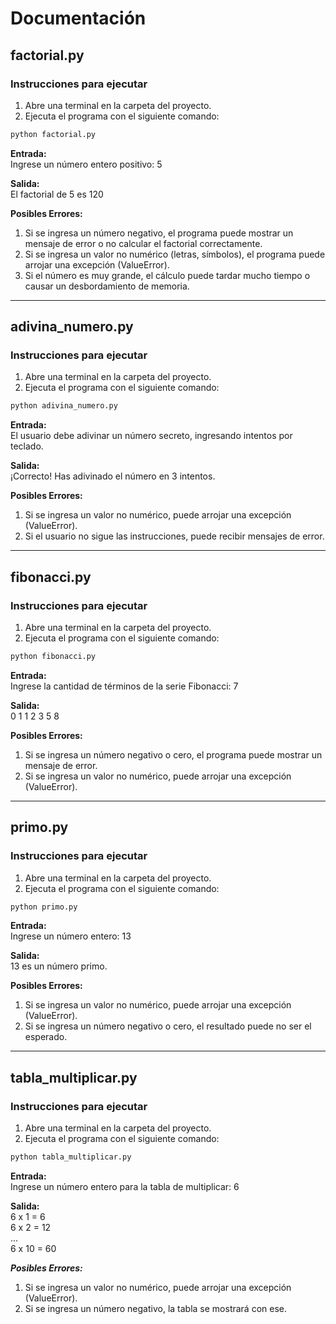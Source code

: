 # Documentación

## factorial.py

### Instrucciones para ejecutar

1. Abre una terminal en la carpeta del proyecto.
2. Ejecuta el programa con el siguiente comando:

```bash
python factorial.py
```

**Entrada:**  
Ingrese un número entero positivo: 5

**Salida:**  
El factorial de 5 es 120

**Posibles Errores:**
1. Si se ingresa un número negativo, el programa puede mostrar un mensaje de error o no calcular el factorial correctamente.
2. Si se ingresa un valor no numérico (letras, símbolos), el programa puede arrojar una excepción (ValueError).
3. Si el número es muy grande, el cálculo puede tardar mucho tiempo o causar un desbordamiento de memoria.

---

## adivina_numero.py

### Instrucciones para ejecutar

1. Abre una terminal en la carpeta del proyecto.
2. Ejecuta el programa con el siguiente comando:

```bash
python adivina_numero.py
```

**Entrada:**  
El usuario debe adivinar un número secreto, ingresando intentos por teclado.

**Salida:**  
¡Correcto! Has adivinado el número en 3 intentos.

**Posibles Errores:**
1. Si se ingresa un valor no numérico, puede arrojar una excepción (ValueError).
2. Si el usuario no sigue las instrucciones, puede recibir mensajes de error.

---

## fibonacci.py

### Instrucciones para ejecutar

1. Abre una terminal en la carpeta del proyecto.
2. Ejecuta el programa con el siguiente comando:

```bash
python fibonacci.py
```

**Entrada:**  
Ingrese la cantidad de términos de la serie Fibonacci: 7

**Salida:**  
0 1 1 2 3 5 8

**Posibles Errores:**
1. Si se ingresa un número negativo o cero, el programa puede mostrar un mensaje de error.
2. Si se ingresa un valor no numérico, puede arrojar una excepción (ValueError).

---

## primo.py

### Instrucciones para ejecutar

1. Abre una terminal en la carpeta del proyecto.
2. Ejecuta el programa con el siguiente comando:

```bash
python primo.py
```

**Entrada:**  
Ingrese un número entero: 13

**Salida:**  
13 es un número primo.

**Posibles Errores:**
1. Si se ingresa un valor no numérico, puede arrojar una excepción (ValueError).
2. Si se ingresa un número negativo o cero, el resultado puede no ser el esperado.

---

## tabla_multiplicar.py

### Instrucciones para ejecutar

1. Abre una terminal en la carpeta del proyecto.
2. Ejecuta el programa con el siguiente comando:

```bash
python tabla_multiplicar.py
```

**Entrada:**  
Ingrese un número entero para la tabla de multiplicar: 6

**Salida:**  
6 x 1 = 6  
6 x 2 = 12  
...  
6 x 10 = 60

***Posibles Errores:***
1. Si se ingresa un valor no numérico, puede arrojar una excepción (ValueError).
2. Si se ingresa un número negativo, la tabla se mostrará con ese.